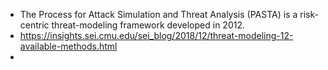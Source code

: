 - The Process for Attack Simulation and Threat Analysis (PASTA) is a risk-centric threat-modeling framework developed in 2012.
- https://insights.sei.cmu.edu/sei_blog/2018/12/threat-modeling-12-available-methods.html
-